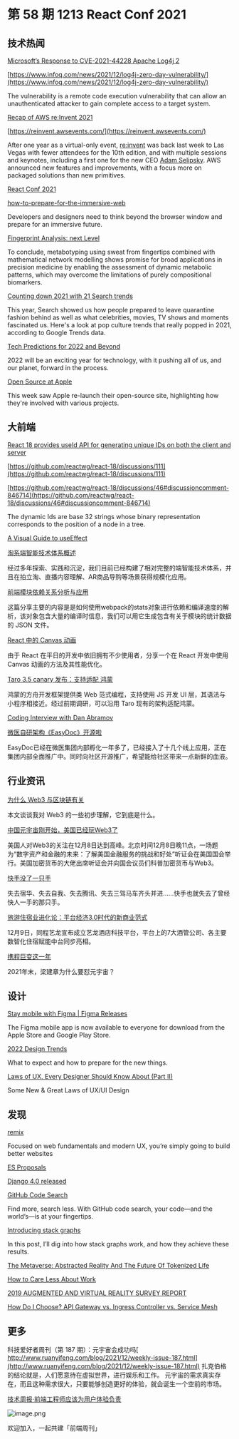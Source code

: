 # 第 58 期 1213 React Conf 2021
## 技术热闻
[Microsoft’s Response to CVE-2021-44228 Apache Log4j 2](https://msrc-blog.microsoft.com/2021/12/11/microsofts-response-to-cve-2021-44228-apache-log4j2/)


[https://www.infoq.com/news/2021/12/log4j-zero-day-vulnerability/](https://www.infoq.com/news/2021/12/log4j-zero-day-vulnerability/)

The vulnerability is a remote code execution vulnerability that can allow an unauthenticated attacker to gain complete access to a target system.

[Recap of AWS re:Invent 2021](https://www.infoq.com/news/2021/12/recap-reinvent-2021/)


[https://reinvent.awsevents.com/](https://reinvent.awsevents.com/)

After one year as a virtual-only event, [re:invent](https://reinvent.awsevents.com/) was back last week to Las Vegas with fewer attendees for the 10th edition, and with multiple sessions and keynotes, including a first one for the new CEO [Adam Selipsky](https://twitter.com/aselipsky). AWS announced new features and improvements, with a focus more on packaged solutions than new primitives.

[React Conf 2021](https://conf.reactjs.org/)


[how-to-prepare-for-the-immersive-web](https://www.webdesignerdepot.com/2021/12/how-to-prepare-for-the-immersive-web/)

Developers and designers need to think beyond the browser window and prepare for an immersive future.

[Fingerprint Analysis: next Level](https://karl-voit.at/2021/12/05/fingerprint-analysis-next-Level/)

To conclude, metabotyping using sweat from fingertips combined with mathematical network modelling shows promise for broad applications in precision medicine by enabling the assessment of dynamic metabolic patterns, which may overcome the limitations of purely compositional biomarkers.

[Counting down 2021 with 21 Search trends](https://blog.google/products/search/counting-down-2021-21-search-trends/)

This year, Search showed us how people prepared to leave quarantine fashion behind as well as what celebrities, movies, TV shows and moments fascinated us. Here's a look at pop culture trends that really popped in 2021, according to Google Trends data.

[Tech Predictions for 2022 and Beyond](https://www.allthingsdistributed.com/2021/12/tech-prediction-for-2022-and-beyond.html)

2022 will be an exciting year for technology, with it pushing all of us, and our planet, forward in the process.

[Open Source at Apple](https://opensource.apple.com/)

This week saw Apple re-launch their open-source site, highlighting how they're involved with various projects.

## 大前端
[React 18 provides useId API for generating unique IDs on both the client and server](https://blog.saeloun.com/2021/12/09/react-18-useid-api)


[https://github.com/reactwg/react-18/discussions/111](https://github.com/reactwg/react-18/discussions/111)


[https://github.com/reactwg/react-18/discussions/46#discussioncomment-846714](https://github.com/reactwg/react-18/discussions/46#discussioncomment-846714)

The dynamic Ids are base 32 strings whose binary representation corresponds to the position of a node in a tree.

[A Visual Guide to useEffect](https://alexsidorenko.com/blog/useeffect/)


[淘系端智能技术体系概述](https://mp.weixin.qq.com/s/GhS88dAjlIJFmrfrRv7vzw)

经过多年探索、实践和沉淀，我们目前已经构建了相对完整的端智能技术体系，并且在拍立淘、直播内容理解、AR商品导购等场景获得规模化应用。

[前端模块依赖关系分析与应用](https://mp.weixin.qq.com/s/wwkrTWazjaPv4LoPiIK9Iw)

这篇分享主要的内容是是如何使用webpack的stats对象进行依赖和编译速度的解析，该对象包含大量的编译时信息，我们可以用它生成包含有关于模块的统计数据的 JSON 文件。

[React 中的 Canvas 动画](https://mp.weixin.qq.com/s/z-GxbF9SI0v1BJv3RiqjwA)

由于 React 在平日的开发中依旧拥有不少使用者，分享一个在 React 开发中使用 Canvas 动画的方法及其性能优化。

[Taro 3.5 canary 发布：支持适配 鸿蒙](https://mp.weixin.qq.com/s/Hud405mLileIEzHX3Z-ueQ)

鸿蒙的方舟开发框架提供类 Web 范式编程，支持使用 JS 开发 UI 层，其语法与小程序相接近。经过前期调研，可以沿用 Taro 现有的架构适配鸿蒙。

[Coding Interview with Dan Abramov](https://www.youtube.com/watch?v=XEt09iK8IXs)


[微医自研架构《EasyDoc》开源啦](https://mp.weixin.qq.com/s/boYsf7XCOhENKjpV5IztUg)

EasyDoc已经在微医集团内部孵化一年多了，已经接入了十几个线上应用，正在集团内部全面推广中。同时向社区开源推广，希望能给社区带来一点新鲜的血液。

## 行业资讯
[为什么 Web3 与区块链有关](http://www.ruanyifeng.com/blog/2021/12/web3.html)

本文谈谈我对 Web3 的一些初步理解，它到底是什么。

[中国元宇宙刚开始，美国已经玩Web3了](https://www.toutiao.com/i7040031259590312480/)

美国人对Web3的关注在12月8日达到高峰。北京时间12月8日晚11点，一场题为“数字资产和金融的未来：了解美国金融服务的挑战和好处”听证会在美国国会举行。美国加密货币的大佬出席听证会并向国会议员们科普加密货币与Web3。

[快手没了一只手](https://mp.weixin.qq.com/s/U1ABKy5bwB7TJt_SvQKjKQ)

失去宿华、失去自我、失去腾讯、失去三驾马车齐头并进……快手也就失去了曾经快人一手的那只手。

[旅游住宿业进化论：平台经济3.0时代的新商业范式](https://mp.weixin.qq.com/s/i24YCZ8OFQoZxPydeOqfzA)

12月9日，同程艺龙宣布成立艺龙酒店科技平台，平台上的7大酒管公司、各主要数智化住宿赋能中台同步亮相。

[携程巨变这一年](https://mp.weixin.qq.com/s/bIRQTVz3bCc2U9xqG000JA)

2021年末，梁建章为什么要怼元宇宙？

## 设计
[Stay mobile with Figma | Figma Releases](https://releases.figma.com/2021/12/stay-mobile-with-figma.html)

The Figma mobile app is now available to everyone for download from the Apple Store and Google Play Store.

[2022 Design Trends](https://blog.prototypr.io/2022-design-trends-56b92ba3c91c)

What to expect and how to prepare for the new things.

[Laws of UX, Every Designer Should Know About (Part II)](https://uxplanet.org/laws-of-ux-part-ii-ed6e89778152)

Some New & Great Laws of UX/UI Design

## 发现
[remix](https://remix.run/)

Focused on web fundamentals and modern UX, you’re simply going to build better websites

[ES Proposals](https://www.proposals.es/)


[Django 4.0 released](https://www.djangoproject.com/weblog/2021/dec/07/django-40-released/)


[GitHub Code Search](https://cs.github.com/about)

Find more, search less. With GitHub code search, your code—and the world’s—is at your fingertips.

[Introducing stack graphs](https://github.blog/2021-12-09-introducing-stack-graphs/)

In this post, I’ll dig into how stack graphs work, and how they achieve these results.

[The Metaverse: Abstracted Reality And The Future Of Tokenized Life](https://pizzaparty.substack.com/p/the-metaverse-abstracted-reality)


[How to Care Less About Work](https://www.theatlantic.com/ideas/archive/2021/12/how-care-less-about-work/620902/)


[2019 AUGMENTED AND VIRTUAL REALITY SURVEY REPORT](https://www.perkinscoie.com/images/content/2/1/v4/218679/2019-VR-AR-Survey-Digital-v1.pdf)


[How Do I Choose? API Gateway vs. Ingress Controller vs. Service Mesh](https://www.nginx.com/blog/how-do-i-choose-api-gateway-vs-ingress-controller-vs-service-mesh/)


## 更多
科技爱好者周刊（第 187 期）：元宇宙会成功吗[
http://www.ruanyifeng.com/blog/2021/12/weekly-issue-187.html](http://www.ruanyifeng.com/blog/2021/12/weekly-issue-187.html)
扎克伯格的结论就是，人们愿意待在虚拟世界，进行娱乐和工作。 元宇宙的需求真实存在，而且这种需求很大，只要能够创造更好的体验，就会诞生一个空前的市场。

[技术周报·前端工程师应该为用户体验负责](https://mp.weixin.qq.com/s/l_sr11KhHPBpHla53LSHcA)

![image.png](https://cdn.nlark.com/yuque/0/2020/png/85771/1605930034828-7fc81343-651f-4a15-8465-eebe5a23cf61.png#crop=0&crop=0&crop=1&crop=1&height=31&id=C5Hpa&margin=%5Bobject%20Object%5D&name=image.png&originHeight=90&originWidth=2186&originalType=binary&ratio=1&rotation=0&showTitle=false&size=14325&status=done&style=none&title=&width=746)


欢迎加入，一起共建「前端周刊」
